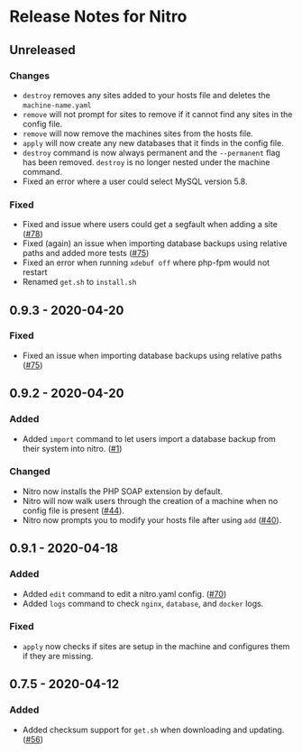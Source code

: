 # Release Notes for Nitro

## Unreleased
 
 ### Changes 
 - `destroy` removes any sites added to your hosts file and deletes the `machine-name.yaml`
 - `remove` will not prompt for sites to remove if it cannot find any sites in the config file.
 - `remove` will now remove the machines sites from the hosts file. 
 - `apply` will now create any new databases that it finds in the config file.
 - `destroy` command is now always permanent and the `--permanent` flag has been removed. `destroy` is no longer nested under the machine command.
 - Fixed an error where a user could select MySQL version 5.8.
 
### Fixed
- Fixed and issue where users could get a segfault when adding a site ([#78](https://github.com/craftcms/nitro/issues/78))
- Fixed (again) an issue when importing database backups using relative paths and added more tests ([#75](https://github.com/craftcms/nitro/issues/75))
- Fixed an error when running `xdebuf off` where php-fpm would not restart
- Renamed `get.sh` to `install.sh`

## 0.9.3 - 2020-04-20

### Fixed
- Fixed an issue when importing database backups using relative paths ([#75](https://github.com/craftcms/nitro/issues/75))

## 0.9.2 - 2020-04-20

### Added
- Added `import` command to let users import a database backup from their system into nitro. ([#1](https://github.com/craftcms/nitro/issues/1))

### Changed
- Nitro now installs the PHP SOAP extension by default.
- Nitro will now walk users through the creation of a machine when no config file is present ([#44](https://github.com/craftcms/nitro/issues/44)).
- Nitro now prompts you to modify your hosts file after using `add` ([#40](https://github.com/craftcms/nitro/issues/40)).

## 0.9.1 - 2020-04-18

### Added
- Added `edit` command to edit a nitro.yaml config.  ([#70](https://github.com/craftcms/nitro/issues/70))
- Added `logs` command to check `nginx`, `database`, and `docker` logs.

### Fixed
- `apply` now checks if sites are setup in the machine and configures them if they are missing.

## 0.7.5 - 2020-04-12

### Added
- Added checksum support for `get.sh` when downloading and updating.  ([#56](https://github.com/craftcms/nitro/issues/56))
